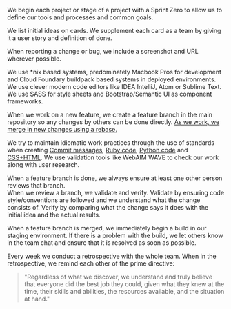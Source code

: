 We begin each project or stage of a project with a Sprint Zero to allow us to define our tools and processes and common goals.

We list initial ideas on cards. We supplement each card as a team by giving it a user story and definition of done.

When reporting a change or bug, we include a screenshot and URL wherever possible.
 
We use *nix based systems, predominately Macbook Pros for development and Cloud Foundary buildpack based systems in deployed environments. We use clever modern code editors like IDEA IntelliJ, Atom or Sublime Text. We use SASS for style sheets and Bootstrap/Semantic UI as component frameworks.

When we work on a new feature, we create a feature branch in the main repository so any changes by others can be done directly. [As we work, we merge in new changes using a rebase.](https://gist.github.com/aussielunix/59957626d6eace17be64)

We try to maintain idiomatic work practices through the use of standards when creating [Commit messages](http://chris.beams.io/posts/git-commit/), [Ruby code](https://github.com/styleguide/ruby), [Python code](https://www.python.org/dev/peps/pep-0008/) and [CSS+HTML](http://primercss.io/guidelines/). 
We use validation tools like WebAIM WAVE to check our work along with user research.

When a feature branch is done, we always ensure at least one other person reviews that branch.  
When we review a branch, we validate and verify. Validate by ensuring code style/conventions are followed and we understand what the change consists of. 
Verify by comparing what the change says it does with the initial idea and the actual results.

When a feature branch is merged, we immediately begin a build in our staging environment. If there is a problem with the build, we let others know in the team chat and ensure that it is resolved as soon as possible.

Every week we conduct a retrospective with the whole team. When in the retrospective, we remind each other of the prime directive: 

> "Regardless of what we discover, we understand and truly believe that everyone did the best job they could, given what they knew at the time, their skills and abilities, the resources available, and the situation at hand."
